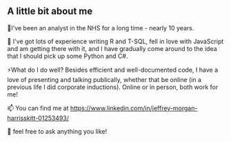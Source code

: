 ## A little bit about me

🔭I've been an analyst in the NHS for a long time - nearly 10 years.

🌱 I've got lots of experience writing R and T-SQL, fell in love with JavaScript and am getting there with it, and I have gradually come around to the idea that I should pick up some Python and C#.

⚡What do I do well? Besides efficient and well-documented code, I have a love of presenting and talking publically, whether that be online (in a previous life I did corporate inductions). Online or in person, both work for me!

📫 You can find me at https://www.linkedin.com/in/jeffrey-morgan-harrisskitt-01253493/

💬 feel free to ask anything you like!